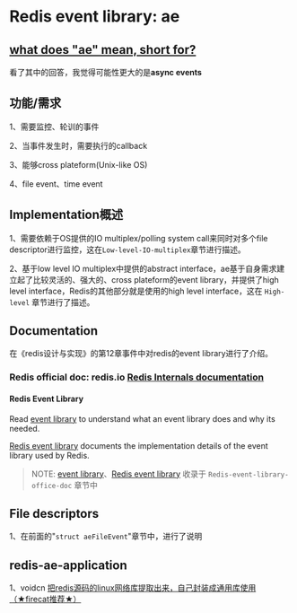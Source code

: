 # Redis event library: ae



## [what does "ae" mean, short for?](https://redis-db.narkive.com/zj43Vnl5/what-does-ae-mean-short-for)

看了其中的回答，我觉得可能性更大的是**async events**



## 功能/需求

1、需要监控、轮训的事件

2、当事件发生时，需要执行的callback

3、能够cross plateform(Unix-like OS)

4、file event、time event

## Implementation概述

1、需要依赖于OS提供的IO multiplex/polling system call来同时对多个file descriptor进行监控，这在`Low-level-IO-multiplex`章节进行描述。

2、基于low level IO multiplex中提供的abstract interface，ae基于自身需求建立起了比较灵活的、强大的、cross plateform的event library，并提供了high level interface，Redis的其他部分就是使用的high level interface，这在 `High-level` 章节进行了描述。

## Documentation

在《redis设计与实现》的第12章事件中对redis的event library进行了介绍。

### Redis official doc: redis.io [Redis Internals documentation](https://redis.io/topics/internals)

#### Redis Event Library

Read [event library](https://redis.io/topics/internals-eventlib) to understand what an event library does and why its needed.

[Redis event library](https://redis.io/topics/internals-rediseventlib) documents the implementation details of the event library used by Redis.

> NOTE: 
> [event library](https://redis.io/topics/internals-eventlib)、[Redis event library](https://redis.io/topics/internals-rediseventlib)  收录于 `Redis-event-library-office-doc` 章节中



## File descriptors

1、在前面的"`struct aeFileEvent`"章节中，进行了说明



## redis-ae-application

1、voidcn [把redis源码的linux网络库提取出来，自己封装成通用库使用（★firecat推荐★）](http://www.voidcn.com/article/p-agorceqr-brv.html)